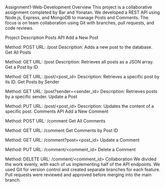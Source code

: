 Assignment1-Web-Development
Overview
This project is a collaborative assignment completed by Bar and Yonatan. We developed a REST API using Node.js, Express, and MongoDB to manage Posts and Comments. The focus is on team collaboration using Git with branches, pull requests, and code reviews.

Project Description
Posts API
Add a New Post

Method: POST
URL: /post
Description: Adds a new post to the database.
Get All Posts

Method: GET
URL: /post
Description: Retrieves all posts as a JSON array.
Get a Post by ID

Method: GET
URL: /post/<post_id>
Description: Retrieves a specific post by its ID.
Get Posts by Sender

Method: GET
URL: /post?sender=<sender_id>
Description: Retrieves posts by a specific sender.
Update a Post

Method: PUT
URL: /post/<post_id>
Description: Updates the content of a specific post.
Comments API
Add a New Comment

Method: POST
URL: /comment
Get All Comments

Method: GET
URL: /comment
Get Comments by Post ID

Method: GET
URL: /comment?post=<post_id>
Update a Comment

Method: PUT
URL: /comment/<comment_id>
Delete a Comment

Method: DELETE
URL: /comment/<comment_id>
Collaboration
We divided the work evenly, with each of us implementing half of the API endpoints. We used Git for version control and created separate branches for each feature. Pull requests were reviewed and approved before merging into the main branch.
